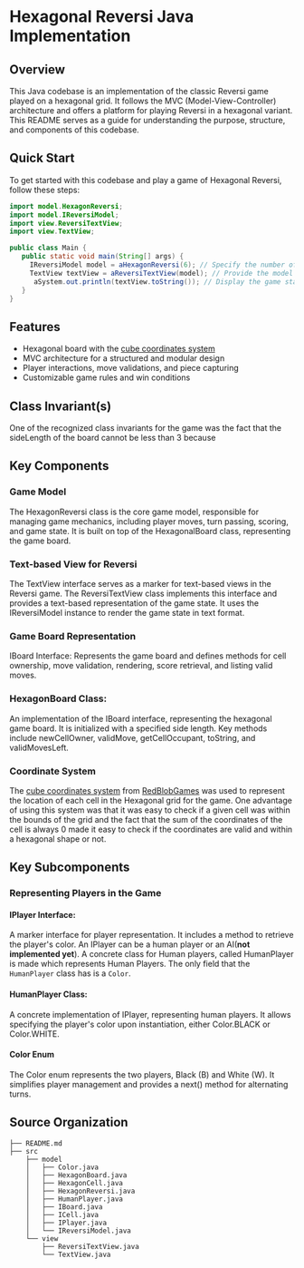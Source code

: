 # Hexagonal Reversi Java Implementation

## Overview
This Java codebase is an implementation of the classic Reversi game played on a hexagonal grid. It follows the MVC (Model-View-Controller) architecture and offers a platform for playing Reversi in a hexagonal variant. This README serves as a guide for understanding the purpose, structure, and components of this codebase.


## Quick Start
To get started with this codebase and play a game of Hexagonal Reversi, follow these steps:

```java
import model.HexagonReversi;
import model.IReversiModel;
import view.ReversiTextView;
import view.TextView;

public class Main {
   public static void main(String[] args) {
     IReversiModel model = aHexagonReversi(6); // Specify the number of sides for the game board.
     TextView textView = aReversiTextView(model); // Provide the model for rendering.
      aSystem.out.println(textView.toString()); // Display the game state in the console or your application.
   }
}
```

## Features

- Hexagonal board with the [cube coordinates system](https://www.redblobgames.com/grids/hexagons/#coordinates-cube)
- MVC architecture for a structured and modular design
- Player interactions, move validations, and piece capturing
- Customizable game rules and win conditions


## Class Invariant(s)
One of the recognized class invariants for the game was the fact that the sideLength of the board cannot be less than 3 because

## Key Components
### Game Model
The HexagonReversi class is the core game model, responsible for managing game mechanics, including player moves, turn passing, scoring, and game state. It is built on top of the HexagonalBoard class, representing the game board.

### Text-based View for Reversi
The TextView interface serves as a marker for text-based views in the Reversi game. The ReversiTextView class implements this interface and provides a text-based representation of the game state. It uses the IReversiModel instance to render the game state in text format.

### Game Board Representation
IBoard Interface: Represents the game board and defines methods for cell ownership, move validation, rendering, score retrieval, and listing valid moves.

### HexagonBoard Class: 
An implementation of the IBoard interface, representing the hexagonal game board. It is initialized with a specified side length. Key methods include newCellOwner, validMove, getCellOccupant, toString, and validMovesLeft.

### Coordinate System
The [cube coordinates system](https://www.redblobgames.com/grids/hexagons/#coordinates-cube) from [RedBlobGames](https://www.redblobgames.com/) was used to represent the location of each cell in the Hexagonal grid for the game. One advantage of using this system
was that it was easy to check if a given cell was within the bounds of the grid and the fact that the sum of the coordinates of the cell is always 0 made it easy to check if the coordinates are valid
and within a hexagonal shape or not.

## Key Subcomponents
### Representing Players in the Game
#### IPlayer Interface: 
A marker interface for player representation. It includes a method to retrieve the player's color. An IPlayer can be a human player or an AI(**not implemented yet**). 
A concrete class for Human players, called HumanPlayer is made which represents Human Players. The only field that the `HumanPlayer` class has is a `Color`.

#### HumanPlayer Class: 
A concrete implementation of IPlayer, representing human players. It allows specifying the player's color upon instantiation, either Color.BLACK or Color.WHITE.

#### Color Enum
The Color enum represents the two players, Black (B) and White (W). It simplifies player management and provides a next() method for alternating turns.

## Source Organization
```
├── README.md
├── src
    ├── model
    │   ├── Color.java
    │   ├── HexagonBoard.java
    │   ├── HexagonCell.java
    │   ├── HexagonReversi.java
    │   ├── HumanPlayer.java
    │   ├── IBoard.java
    │   ├── ICell.java
    │   ├── IPlayer.java
    │   └── IReversiModel.java
    └── view
        ├── ReversiTextView.java
        └── TextView.java

```
